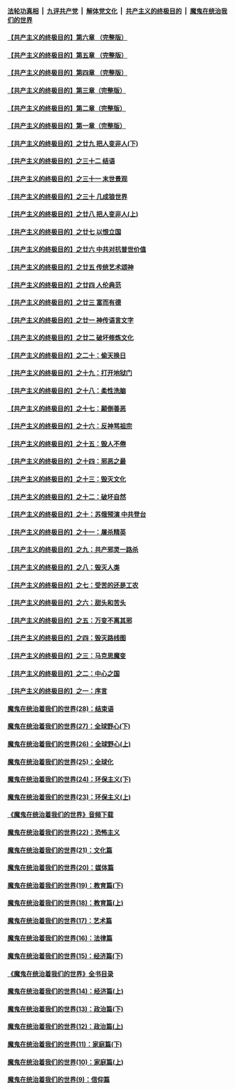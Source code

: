 

####  [法轮功真相](../../../../basic/blob/master/README.md?t=06241931) &nbsp;|&nbsp; [九评共产党](../../../../9ping.md/blob/master/README.md?t=06241931) &nbsp;|&nbsp; [解体党文化](../../../../jtdwh.md/blob/master/README.md?t=06241931)  &nbsp;|&nbsp; [共产主义的终极目的](../../../../gczydzjmd.md/blob/master/README.md?t=06241931) &nbsp;|&nbsp; [魔鬼在统治我们的世界](../../../../mgztzwmdsj.md/blob/master/README.md?t=06241931) 

#### [【共产主义的终极目的】第六章 （完整版）](../pages/nsc422/n11428913.md?t=06241931) 

#### [【共产主义的终极目的】第五章 （完整版）](../pages/nsc422/n11428912.md?t=06241931) 

#### [【共产主义的终极目的】第四章 （完整版）](../pages/nsc422/n11428907.md?t=06241931) 

#### [【共产主义的终极目的】第三章（完整版）](../pages/nsc422/n11428848.md?t=06241931) 

#### [【共产主义的终极目的】第二章（完整版）](../pages/nsc422/n11428831.md?t=06241931) 

#### [【共产主义的终极目的】第一章（完整版）](../pages/nsc422/n11417651.md?t=06241931) 

#### [【共产主义的终极目的】之廿九 把人变非人(下)](../pages/nsc422/n11344140.md?t=06241931) 

#### [【共产主义的终极目的】之三十二 结语](../pages/nsc422/n11360535.md?t=06241931) 

#### [【共产主义的终极目的】之三十一 末世景观](../pages/nsc422/n11351129.md?t=06241931) 

#### [【共产主义的终极目的】之三十 几成狼世界](../pages/nsc422/n11348280.md?t=06241931) 

#### [【共产主义的终极目的】之廿八 把人变非人(上)](../pages/nsc422/n11340492.md?t=06241931) 

#### [【共产主义的终极目的】之廿七 以恨立国](../pages/nsc422/n11336944.md?t=06241931) 

#### [【共产主义的终极目的】之廿六 中共对抗普世价值](../pages/nsc422/n11324785.md?t=06241931) 

#### [【共产主义的终极目的】之廿五 传统艺术颂神](../pages/nsc422/n11296396.md?t=06241931) 

#### [【共产主义的终极目的】之廿四 人伦典范](../pages/nsc422/n11296397.md?t=06241931) 

#### [【共产主义的终极目的】之廿三 富而有德](../pages/nsc422/n11283598.md?t=06241931) 

#### [【共产主义的终极目的】之廿一 神传语言文字](../pages/nsc422/n11263265.md?t=06241931) 

#### [【共产主义的终极目的】之廿二 破坏修炼文化](../pages/nsc422/n11245728.md?t=06241931) 

#### [【共产主义的终极目的】之二十：偷天换日](../pages/nsc422/n11238846.md?t=06241931) 

#### [【共产主义的终极目的】之十九：打开地狱门](../pages/nsc422/n11206376.md?t=06241931) 

#### [【共产主义的终极目的】之十八：柔性洗脑](../pages/nsc422/n11199994.md?t=06241931) 

#### [【共产主义的终极目的】之十七：颠倒善恶](../pages/nsc422/n11179782.md?t=06241931) 

#### [【共产主义的终极目的】之十六：反神骂祖宗](../pages/nsc422/n11166798.md?t=06241931) 

#### [【共产主义的终极目的】之十五：毁人不倦](../pages/nsc422/n11166792.md?t=06241931) 

#### [【共产主义的终极目的】之十四：邪恶之最](../pages/nsc422/n11150249.md?t=06241931) 

#### [【共产主义的终极目的】之十三：毁灭文化](../pages/nsc422/n11135227.md?t=06241931) 

#### [【共产主义的终极目的】之十二：破坏自然](../pages/nsc422/n11135214.md?t=06241931) 

#### [【共产主义的终极目的】之十：苏俄预演 中共登台](../pages/nsc422/n11118424.md?t=06241931) 

#### [【共产主义的终极目的】之十一：屠杀精英](../pages/nsc422/n11118442.md?t=06241931) 

#### [【共产主义的终极目的】之九：共产邪灵一路杀](../pages/nsc422/n11114139.md?t=06241931) 

#### [【共产主义的终极目的】之八：毁灭人类](../pages/nsc422/n11108503.md?t=06241931) 

#### [【共产主义的终极目的】之七：受苦的还是工农](../pages/nsc422/n11101809.md?t=06241931) 

#### [【共产主义的终极目的】之六：甜头和苦头](../pages/nsc422/n11096971.md?t=06241931) 

#### [【共产主义的终极目的】之五：万变不离其邪](../pages/nsc422/n11091285.md?t=06241931) 

#### [【共产主义的终极目的】之四：毁灭路线图](../pages/nsc422/n11086284.md?t=06241931) 

#### [【共产主义的终极目的】之三：马克思魔变](../pages/nsc422/n11061941.md?t=06241931) 

#### [【共产主义的终极目的】之二：中心之国](../pages/nsc422/n11047728.md?t=06241931) 

#### [【共产主义的终极目的】之一：序言](../pages/nsc422/n11086077.md?t=06241931) 

#### [魔鬼在统治着我们的世界(28)：结束语](../pages/nsc422/n10936246.md?t=06241931) 

#### [魔鬼在统治着我们的世界(27)：全球野心(下)](../pages/nsc422/n10928319.md?t=06241931) 

#### [魔鬼在统治着我们的世界(26)：全球野心(上)](../pages/nsc422/n10900318.md?t=06241931) 

#### [魔鬼在统治着我们的世界(25)：全球化](../pages/nsc422/n10788205.md?t=06241931) 

#### [魔鬼在统治着我们的世界(24)：环保主义(下)](../pages/nsc422/n10695307.md?t=06241931) 

#### [魔鬼在统治着我们的世界(23)：环保主义(上)](../pages/nsc422/n10688613.md?t=06241931) 

#### [《魔鬼在统治着我们的世界》音频下载](../pages/nsc422/n10635553.md?t=06241931) 

#### [魔鬼在统治着我们的世界(22)：恐怖主义](../pages/nsc422/n10614727.md?t=06241931) 

#### [魔鬼在统治着我们的世界(21)：文化篇](../pages/nsc422/n10597706.md?t=06241931) 

#### [魔鬼在统治着我们的世界(20)：媒体篇](../pages/nsc422/n10586579.md?t=06241931) 

#### [魔鬼在统治着我们的世界(19)：教育篇(下)](../pages/nsc422/n10564808.md?t=06241931) 

#### [魔鬼在统治着我们的世界(18)：教育篇(上)](../pages/nsc422/n10526970.md?t=06241931) 

#### [魔鬼在统治着我们的世界(17)：艺术篇](../pages/nsc422/n10499093.md?t=06241931) 

#### [魔鬼在统治着我们的世界(16)：法律篇](../pages/nsc422/n10485969.md?t=06241931) 

#### [魔鬼在统治着我们的世界(15)：经济篇(下)](../pages/nsc422/n10469975.md?t=06241931) 

#### [《魔鬼在统治着我们的世界》全书目录](../pages/nsc422/n10464261.md?t=06241931) 

#### [魔鬼在统治着我们的世界(14)：经济篇(上)](../pages/nsc422/n10457370.md?t=06241931) 

#### [魔鬼在统治着我们的世界(13)：政治篇(下)](../pages/nsc422/n10448270.md?t=06241931) 

#### [魔鬼在统治着我们的世界(12)：政治篇(上)](../pages/nsc422/n10444576.md?t=06241931) 

#### [魔鬼在统治着我们的世界(11)：家庭篇(下)](../pages/nsc422/n10440961.md?t=06241931) 

#### [魔鬼在统治着我们的世界(10)：家庭篇(上)](../pages/nsc422/n10435448.md?t=06241931) 

#### [魔鬼在统治着我们的世界(9)：信仰篇](../pages/nsc422/n10432159.md?t=06241931) 


